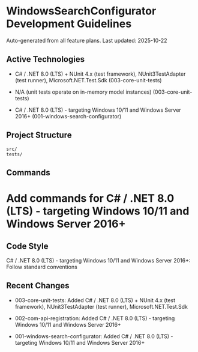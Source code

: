 # WindowsSearchConfigurator Development Guidelines

Auto-generated from all feature plans. Last updated: 2025-10-22

## Active Technologies
- C# / .NET 8.0 (LTS) + NUnit 4.x (test framework), NUnit3TestAdapter (test runner), Microsoft.NET.Test.Sdk (003-core-unit-tests)
- N/A (unit tests operate on in-memory model instances) (003-core-unit-tests)

- C# / .NET 8.0 (LTS) - targeting Windows 10/11 and Windows Server 2016+ (001-windows-search-configurator)

## Project Structure

```text
src/
tests/
```

## Commands

# Add commands for C# / .NET 8.0 (LTS) - targeting Windows 10/11 and Windows Server 2016+

## Code Style

C# / .NET 8.0 (LTS) - targeting Windows 10/11 and Windows Server 2016+: Follow standard conventions

## Recent Changes
- 003-core-unit-tests: Added C# / .NET 8.0 (LTS) + NUnit 4.x (test framework), NUnit3TestAdapter (test runner), Microsoft.NET.Test.Sdk
- 002-com-api-registration: Added C# / .NET 8.0 (LTS) - targeting Windows 10/11 and Windows Server 2016+

- 001-windows-search-configurator: Added C# / .NET 8.0 (LTS) - targeting Windows 10/11 and Windows Server 2016+

<!-- MANUAL ADDITIONS START -->
<!-- MANUAL ADDITIONS END -->
